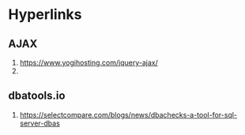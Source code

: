 # Hyperlinks

## AJAX

1. https://www.yogihosting.com/jquery-ajax/
2. 

## dbatools.io
1. https://selectcompare.com/blogs/news/dbachecks-a-tool-for-sql-server-dbas
